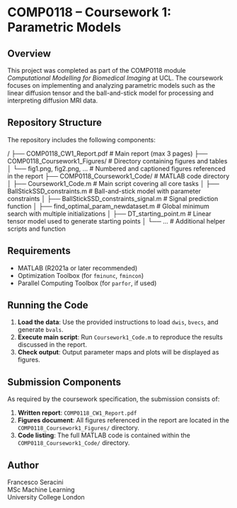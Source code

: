 # COMP0118 – Coursework 1: Parametric Models

## Overview

This project was completed as part of the COMP0118 module *Computational Modelling for Biomedical Imaging* at UCL. The coursework focuses on implementing and analyzing parametric models such as the linear diffusion tensor and the ball-and-stick model for processing and interpreting diffusion MRI data.

## Repository Structure

The repository includes the following components:

/
├── COMP0118_CW1_Report.pdf # Main report (max 3 pages)
├── COMP0118_Coursework1_Figures/ # Directory containing figures and tables
│ └── fig1.png, fig2.png, ... # Numbered and captioned figures referenced in the report
├── COMP0118_Coursework1_Code/ # MATLAB code directory
│ ├── Coursework1_Code.m # Main script covering all core tasks
│ ├── BallStickSSD_constraints.m # Ball-and-stick model with parameter constraints
│ ├── BallStickSSD_constraints_signal.m # Signal prediction function
│ ├── find_optimal_param_newdataset.m # Global minimum search with multiple initializations
│ ├── DT_starting_point.m # Linear tensor model used to generate starting points
│ └── ... # Additional helper scripts and function


## Requirements

- MATLAB (R2021a or later recommended)
- Optimization Toolbox (for `fminunc`, `fmincon`)
- Parallel Computing Toolbox (for `parfor`, if used)

## Running the Code

1. **Load the data**: Use the provided instructions to load `dwis`, `bvecs`, and generate `bvals`.
2. **Execute main script**: Run `Coursework1_Code.m` to reproduce the results discussed in the report.
3. **Check output**: Output parameter maps and plots will be displayed as figures.

## Submission Components

As required by the coursework specification, the submission consists of:

1. **Written report**: `COMP0118_CW1_Report.pdf`
2. **Figures document**: All figures referenced in the report are located in the `COMP0118_Coursework1_Figures/` directory.
3. **Code listing**: The full MATLAB code is contained within the `COMP0118_Coursework1_Code/` directory.

## Author

Francesco Seracini  
MSc Machine Learning  
University College London  

